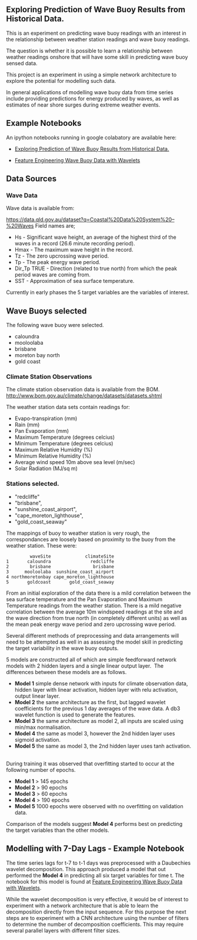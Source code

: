 ## Exploring Prediction of Wave Buoy Results from Historical Data.

This is an experiment on predicting wave buoy readings with an interest in the relationship between weather station readings and wave buoy readings.

The question is whether it is possible to learn a relationship between weather readings onshore that will have some skill in predicting wave buoy sensed data.

This project is an experiment in using a simple network architecture to explore the potential for modelling such data.



In general applications of modelling wave buoy data from time series include providing predictions for energy produced by waves, as well as estimates of near shore surges during extreme weather events. 


## Example Notebooks

An ipython notebooks running in google colabatory are available here:

- [Exploring Prediction of Wave Buoy Results from Historical Data.](https://colab.research.google.com/drive/1IR4FKSawpl7wgNghDwV2JsjHtF0nLzo-)

- [Feature Engineering Wave Buoy Data with Wavelets](https://colab.research.google.com/drive/1HE7ecPC5hw_AYyVvkElPqR_tvEsnHiX5)



## Data Sources

### Wave Data
Wave data is available from:

https://data.qld.gov.au/dataset?q=Coastal%20Data%20System%20–%20Waves
Field names are;
- Hs - Significant wave height, an average of the highest third of the waves in a record (26.6 minute recording period).
- Hmax - The maximum wave height in the record.
- Tz - The zero upcrossing wave period.
- Tp - The peak energy wave period.
- Dir_Tp TRUE - Direction (related to true north) from which the peak period waves are coming from.
- SST - Approximation of sea surface temperature.

Currently in early phases the 5 target variables are the variables of interest. 

## Wave Buoys selected

The following wave buoy were selected.

- caloundra
- mooloolaba
- brisbane
- moreton bay north
- gold coast

### Climate Station Observations

The climate station observation data is available from the BOM.
http://www.bom.gov.au/climate/change/datasets/datasets.shtml

The weather station data sets contain readings for:

- Evapo-transpiration (mm)
- Rain (mm)
- Pan Evaporation (mm)
- Maximum Temperature (degrees celcius)
- Minimum Temperature (degrees celcius)
- Maximum Relative Humidity (%)
- Minimum Relative Humidity (%)
- Average wind speed 10m above sea level (m/sec)
- Solar Radiation (MJ/sq m)


### Stations selected.

- "redcliffe"
- "brisbane",
- "sunshine_coast_airport",
- "cape_moreton_lighthouse",
- "gold_coast_seaway"

The mappings of buoy to weather station is very rough, the correspondances are loosely based on proximity to the buoy from the weather station. These were:

```
         waveSite             climateSite
1       caloundra               redcliffe
2        brisbane                brisbane
3      mooloolaba  sunshine_coast_airport
4 northmoretonbay cape_moreton_lighthouse
5       goldcoast       gold_coast_seaway
```

From an initial exploration of the data there is a mild correlation between the sea surface temperature and the Pan Evaporation and Maximum Temperature readings from the weather station.
There is a mild negative correlation between the average 10m windspeed readings at the site and the wave direction from true north (in completely different units) as well as the mean peak energy wave period and zero upcrossing wave period.

Several different methods of preprocessing and data arrangements will need to be attempted as well in as assessing the model skill in predicting the target variability in the wave buoy outputs.


5 models are constructed all of which are simple feedforward network models with 2 hidden layers and a single linear output layer.
​
The differences between these models are as follows.
​
- __Model 1__ simple dense network with inputs for climate observation data, hidden layer with linear activation, hidden layer with relu activation, output linear layer.
- __Model 2__ the same architecture as the first, but lagged wavelet coefficients for the previous 1 day averages of the wave data. A db3 wavelet function is used to generate the features.
- __Model 3__ the same architecture as model 2, all inputs are scaled using min/max normalisation.
- __Model 4__ the same as model 3, however the 2nd hidden layer uses sigmoid activation.
- __Model 5__ the same as model 3, the 2nd hidden layer uses tanh activation.
​
​


During training it was observed that overfitting started to occur at the following number of epochs.
​
- __Model 1__ > 145 epochs
- __Model 2__ > 90 epochs
- __Model 3__ > 60 epochs
- __Model 4__ > 190 epochs
- __Model 5__ 1000 epochs were observed with no overfitting on validation data.
​



Comparison of the models suggest __Model 4__ performs best on predicting the target variables than the other models.
​

## Modelling with 7-Day Lags - Example Notebook

The time series lags for t-7 to t-1 days was preprocessed with a Daubechies wavelet decomposition. 
This approach produced a model that out performed the __Model 4__ in predicting all six target variables for time t.
The notebook for this model is found at [Feature Engineering Wave Buoy Data with Wavelets](https://colab.research.google.com/drive/1HE7ecPC5hw_AYyVvkElPqR_tvEsnHiX5).

While the wavelet decomposition is very effective, it would be of interest to experiment with a network architecture
that is able to learn the decomposition directly from the input sequence. 
For this purpose the next steps are to experiment with a CNN architecture using the number of filters to
determine the number of decomposition coefficients. This may require several parallel layers with different filter sizes.

